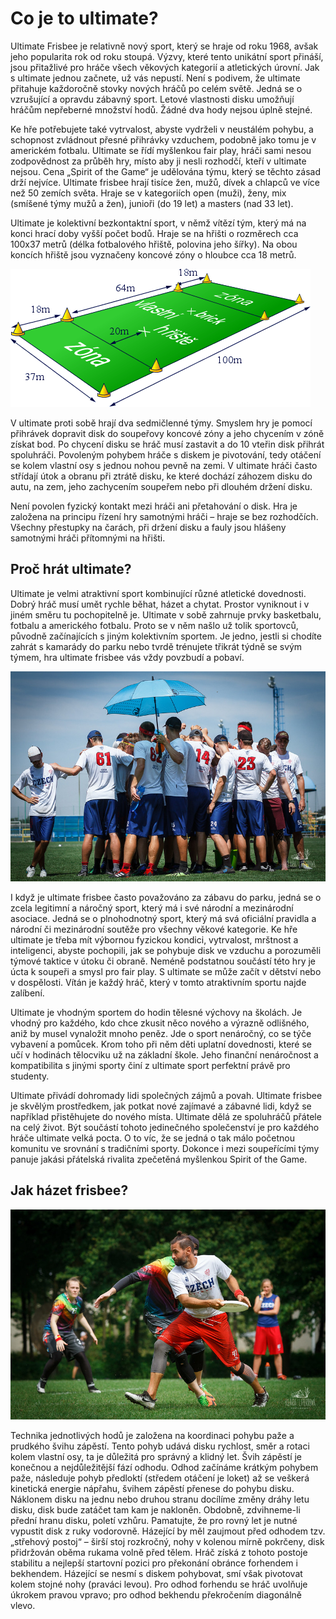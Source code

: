 # Co je to ultimate?

Ultimate Frisbee je relativně nový sport, který se hraje od roku 1968, avšak jeho popularita rok od roku
stoupá. Výzvy, které tento unikátní sport přináší, jsou přitažlivé pro hráče všech věkových kategorií a
atletických úrovní. Jak s ultimate jednou začnete, už vás nepustí. Není s podivem, že ultimate přitahuje
každoročně stovky nových hráčů po celém světě. Jedná se o vzrušující a opravdu zábavný sport. Letové
vlastnosti disku umožňují hráčům nepřeberné množství hodů. Žádné dva hody nejsou úplně stejné.

Ke hře potřebujete také vytrvalost, abyste vydrželi v neustálém pohybu, a schopnost zvládnout přesné
přihrávky vzduchem, podobně jako tomu je v americkém fotbalu. Ultimate se řídí myšlenkou fair play,
hráči sami nesou zodpovědnost za průběh hry, místo aby ji nesli rozhodčí, kteří v ultimate nejsou. Cena
„Spirit of the Game“ je udělována týmu, který se těchto zásad drží nejvíce. Ultimate frisbee hrají
tisíce žen, mužů, dívek a chlapců ve více než 50 zemích světa. Hraje se v kategoriích open (muži), ženy,
mix (smíšené týmy mužů a žen), junioři (do 19 let) a masters (nad 33 let).

Ultimate je kolektivní bezkontaktní sport, v němž vítězí tým, který má na konci hrací doby vyšší počet
bodů. Hraje se na hřišti o rozměrech cca 100x37 metrů (délka fotbalového hřiště, polovina jeho šířky).
Na obou koncích hřiště jsou vyznačeny koncové zóny o hloubce cca 18 metrů.

![](assets/img/ultimate_hriste_pravidla.png)


V ultimate proti sobě hrají dva sedmičlenné týmy. Smyslem hry je pomocí přihrávek dopravit disk do
soupeřovy koncové zóny a jeho chycením v zóně získat bod. Po chycení disku se hráč musí zastavit a do 10
vteřin disk přihrát spoluhráči. Povoleným pohybem hráče s diskem je pivotování, tedy otáčení se kolem
vlastní osy s jednou nohou pevně na zemi. V ultimate hráči často střídají útok a obranu při ztrátě
disku, ke které dochází záhozem disku do autu, na zem, jeho zachycením soupeřem nebo při dlouhém držení
disku.

Není povolen fyzický kontakt mezi hráči ani přetahování o disk. Hra je založena na principu řízení hry
samotnými hráči – hraje se bez rozhodčích. Všechny přestupky na čarách, při držení disku a fauly jsou
hlášeny samotnými hráči přítomnými na hřišti.
            
## Proč hrát ultimate?
         
Ultimate je velmi atraktivní sport kombinující různé atletické dovednosti. Dobrý hráč musí umět rychle
běhat, házet a chytat. Prostor vyniknout i v jiném směru tu pochopitelně je. Ultimate v sobě zahrnuje
prvky basketbalu, fotbalu a amerického fotbalu. Proto se v něm našlo už tolik sportovců, původně
začínajících s jiným kolektivním sportem. Je jedno, jestli si chodíte zahrát s kamarády do parku nebo
tvrdě trénujete třikrát týdně se svým týmem, hra ultimate frisbee vás vždy povzbudí a pobaví.

![](assets/img/repre_team.jpg)

I když je ultimate frisbee často považováno za zábavu do parku, jedná se o zcela legitimní a náročný
sport, který má i své národní a mezinárodní asociace. Jedná se o plnohodnotný sport, který má svá
oficiální pravidla a národní či mezinárodní soutěže pro všechny věkové kategorie. Ke hře ultimate je
třeba mít výbornou fyzickou kondici, vytrvalost, mrštnost a inteligenci, abyste pochopili, jak se
pohybuje disk ve vzduchu a porozuměli týmové taktice v útoku či obraně. Neméně podstatnou součástí této
hry je úcta k soupeři a smysl pro fair play. S ultimate se může začít v dětství nebo v dospělosti. Vítán
je každý hráč, který v tomto atraktivním sportu najde zalíbení.

Ultimate je vhodným sportem do hodin tělesné výchovy na školách. Je vhodný pro každého, kdo chce zkusit
něco nového a výrazně odlišného, aniž by musel vynaložit mnoho peněz. Jde o sport nenáročný, co se týče
vybavení a pomůcek. Krom toho při něm děti uplatní dovednosti, které se učí v hodinách tělocviku už na
základní škole. Jeho finanční nenáročnost a kompatibilita s jinými sporty činí z ultimate sport
perfektní právě pro studenty.

Ultimate přivádí dohromady lidi společných zájmů a povah. Ultimate frisbee je skvělým prostředkem, jak
potkat nové zajímavé a zábavné lidi, když se například přistěhujete do nového místa. Ultimate dělá ze
spoluhráčů přátele na celý život. Být součástí tohoto jedinečného společenství je pro každého hráče
ultimate velká pocta. O to víc, že se jedná o tak málo početnou komunitu ve srovnání s tradičními
sporty. Dokonce i mezi soupeřícími týmy panuje jakási přátelská rivalita zpečetěná myšlenkou Spirit of
the Game.

## Jak házet frisbee?

![](assets/img/hazeni.jpg)

Technika jednotlivých hodů je založena na koordinaci pohybu paže a prudkého švihu zápěstí. Tento pohyb
udává disku rychlost, směr a rotaci kolem vlastní osy, ta je důležitá pro správný a klidný let. Švih
zápěstí je konečnou a nejdůležitější fází odhodu. Odhod začínáme krátkým pohybem paže, následuje pohyb
předloktí (středem otáčení je loket) až se veškerá kinetická energie nápřahu, švihem zápěstí přenese do
pohybu disku. Náklonem disku na jednu nebo druhou stranu docílíme změny dráhy letu disku, disk bude
zatáčet tam kam je nakloněn. Obdobně, zdvihneme-li přední hranu disku, poletí vzhůru. Pamatujte, že pro
rovný let je nutné vypustit disk z ruky vodorovně. Házející by měl zaujmout před odhodem tzv. „střehový
postoj“ – širší stoj rozkročný, nohy v kolenou mírně pokrčeny, disk přidržován oběma rukama volně před
tělem. Hráč získá z tohoto postoje stabilitu a nejlepší startovní pozici pro překonání obránce forhendem
i bekhendem. Házející se nesmí s diskem pohybovat, smí však pivotovat kolem stojné nohy (praváci levou).
Pro odhod forhendu se hráč uvolňuje úkrokem pravou vpravo; pro odhod bekhendu překročením diagonálně
vlevo.
